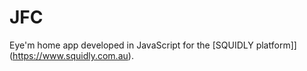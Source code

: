 # JFC
Eye'm home app developed in JavaScript for the [SQUIDLY platform]](https://www.squidly.com.au).
